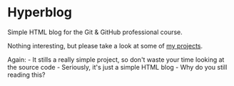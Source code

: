 # Hyperblog

Simple HTML blog for the Git &amp; GitHub professional course.

Nothing interesting, but please take a look at some of [my projects](https://github.com/DaniDiazTech).

Again:
    - It stills a really simple project, so don't waste your time looking at the source code
    - Seriously, it's just a simple HTML blog
    - Why do you still reading this?
